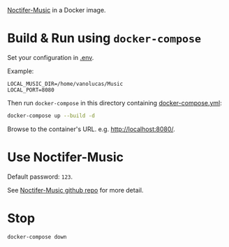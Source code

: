 [Noctifer-Music](https://github.com/lrkrol/Noctifer-Music) in a Docker image.

# Build & Run using `docker-compose`

Set your configuration in [.env](.env).

Example:
```
LOCAL_MUSIC_DIR=/home/vanolucas/Music
LOCAL_PORT=8080
```

Then run `docker-compose` in this directory containing [docker-compose.yml](docker-compose.yml):
```bash
docker-compose up --build -d
```

Browse to the container's URL. e.g. [http://localhost:8080/](http://localhost:8080/).

# Use Noctifer-Music

Default password: `123`.

See [Noctifer-Music github repo](https://github.com/lrkrol/Noctifer-Music) for more detail.

# Stop

```bash
docker-compose down
```